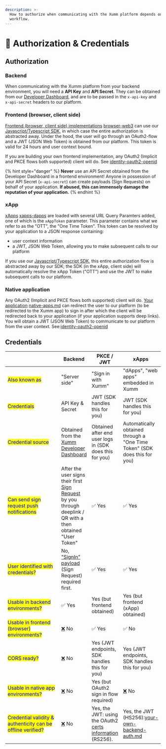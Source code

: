```yaml
---
description: >-
  How to authorize when communicating with the Xumm platform depends on your
  workflow.
---
```


# 🔐 Authorization & Credentials

## Authorization

### Backend

When communicating with the Xumm platform from your backend environment, you will need a **API Key** and **API Secret**. They can be obtained from our [Developer Dashboard](https://apps.xumm.dev/), and are to be passed in the `x-api-key` and `x-api-secret` headers to our platform.

### Frontend (browser, client side)

[Frontend (browser, client side) implementations](../environments/browser-web3/) [browser-web3](../environments/browser-web3/ "mention") can use our [Javascript/Typescript SDK](https://www.npmjs.com/package/xumm), in which case the entire authorization is abstracted away. Under the hood, the user will go through an OAuth2-flow and a JWT (JSON Web Token) is obtained from our platform. This token is valid for 24 hours and user context bound.

If you are building your own frontend implementation, any OAuth2 (Implicit and PKCE flows both supported) client will do. See [identity-oauth2-openid](../environments/identity-oauth2-openid/ "mention")

{% hint style="danger" %}
**Never** use an API Secret obtained from the Developer Dashboard in a frontend environment! Anyone in possession of your API Secret (`x-api-secret`) can create payloads (Sign Requests) on behalf of your application. **If abused, this can immensely damage the reputation of your application.**&#x20;
{% endhint %}

### xApp

[xApps](../environments/xapps-dapps/) [xapps-dapps](../environments/xapps-dapps/ "mention") are loaded with several URL Query Paramters added, one of which is the `xAppToken` parameter. This parameter contains what we refer to as the "OTT", the "One Time Token". This token can be resolved by your application to a JSON response containing:

* user context information
* a JWT, JSON Web Token, allowing you to make subsequent calls to our platform

If you use our [Javascript/Typescript SDK](https://www.npmjs.com/package/xumm), this entire authorization flow is abstracted away by our SDK; the SDK (in the xApp, client side) will automatically resolve the xApp Token ("OTT") and use the JWT to make subsequent calls to our platform.

### Native application

Any OAuth2 (Implicit and PKCE flows both supported) client will do. [Your application](../environments/native-apps.md) [native-apps.md](../environments/native-apps.md "mention") can redirect the user to our platform (to be redirected to the Xumm app) to sign in after which the client will be redirected back to your application (if your application supports deep links). You will obtain a JWT (JSON Web Token) to communicate to our platform from the user context. See:[identity-oauth2-openid](../environments/identity-oauth2-openid/ "mention")

## Credentials

<table><thead><tr><th width="192"></th><th>Backend</th><th>PKCE / JWT</th><th>xApps</th></tr></thead><tbody><tr><td><mark style="color:blue;">Also known as</mark></td><td>"Server side"</td><td>"Sign in with Xumm"</td><td>"dApps", "web apps" embedded in Xumm</td></tr><tr><td><mark style="color:blue;">Credentials</mark></td><td>API Key &#x26; Secret</td><td>JWT (SDK handles this for you)</td><td>JWT (SDK handles this for you)</td></tr><tr><td><mark style="color:blue;">Credential source</mark></td><td>Obtained from the <a href="https://apps.xumm.dev">Xumm Developer Dashboard</a></td><td>Obtained after end user logs in (SDK does this for you)</td><td>Automatically obtained through a "One Time Token" (SDK does this for you)</td></tr><tr><td><mark style="color:blue;">Can send sign request push notifications</mark></td><td>After the user signs their first <a href="payloads-sign-requests/">Sign Request</a> by you through deeplink / QR with a then obtained "User Token"</td><td>✅  Yes</td><td>✅  Yes</td></tr><tr><td><mark style="color:blue;">User identified with credentials?</mark></td><td>No, <a href="../environments/backend-sdk-api/user-identification-payloads.md">"SignIn" payload</a> (Sign Request) required first.</td><td>✅  Yes</td><td>✅  Yes</td></tr><tr><td><mark style="color:blue;">Usable in backend environments?</mark></td><td>✅  Yes</td><td>Yes (but frontend obtained)</td><td>Yes (but frontend (xApp) obtained)</td></tr><tr><td><mark style="color:blue;">Usable in frontend (browser) environments?</mark></td><td><a href="https://unicode-table.com/en/274C/">❌</a> No</td><td>✅  Yes</td><td>✅  No</td></tr><tr><td><mark style="color:blue;">CORS ready?</mark></td><td><a href="https://unicode-table.com/en/274C/">❌</a> No</td><td>Yes (JWT endpoints, SDK handles this for you)</td><td>Yes (JWT endpoints, SDK handles this for you)</td></tr><tr><td><mark style="color:blue;">Usable in native app environments?</mark></td><td><a href="https://unicode-table.com/en/274C/">❌</a> No</td><td>Yes (but OAuth2 sign in flow required)</td><td><a href="https://unicode-table.com/en/274C/">❌</a> No</td></tr><tr><td><mark style="color:blue;">Credential validity &#x26; authenticity can be offline verified?</mark></td><td><a href="https://unicode-table.com/en/274C/">❌</a> No</td><td>Yes, the JWT: using the OAuth2 <a href="https://oauth2.xumm.app/certs">certs information</a> (RS256).</td><td>Yes, the JWT (HS256):<a data-mention href="../environments/xapps-dapps/your-own-backend-auth.md">your-own-backend-auth.md</a></td></tr></tbody></table>

